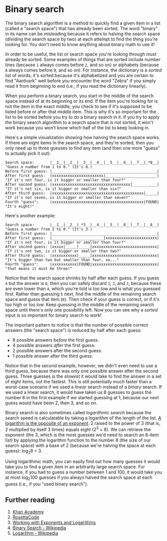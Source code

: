 # Binary search

The binary search algorithm is a method to quickly find a given item in a list (called a "search space") that has already been sorted. The word "binary" in its name can be misleading because it refers to halving the search space (dividing the search space by two) at each attempt to find the thing you're looking for. You don't need to know anything about binary math to use it!

In order to be useful, the list or search space you're looking through must already be sorted. Some examples of things that are sorted include number lines (because `1` always comes before `2`, and so on) or alphabets (because `A` always comes before `B`, and so on). For instance, the dictionary is a *sorted* list of words; it's sorted because it's alphabetized and you are certain to find "Aardvark" well before you encounter the word "Zebra" if you simply read it from beginning to end (i.e., if you read the dictionary linearly).

When you perform a binary search, you start in the middle of the search space instead of at its beginning or its end. If the item you're looking for is not the item in the exact middle, you check to see if it's supposed to be listed before or after that middle item. This is why it's so important for the list to be sorted before you try to do a binary search in it. If you try to apply the binary search algorithm to a search space that is not sorted, it won't work because you won't know which half of the list to keep looking in.

Here's a simple visualization showing how halving the search space works. If there are eight items in the search space, and they're sorted, then you only need up to three guesses to find any item (and then one more "guess" to actually pick it out):

```
Search space:       |__1__|__2__|__3__|__4__|__5__|__6__|__7__|_*8__| "Guess a number from 1 to 8." (It's 8.)
Before first guess: |_______________________________________________|
After first guess:  |xxxxxxxxxxxxxxxxxxxxxxx|_______________________| "If it's not four, is it bigger or smaller than four?"
After second guess: |xxxxxxxxxxxxxxxxxxxxxxxxxxxxxxxxxxx|___________| "If it's not six, is it bigger or smaller than six?"
After third guess:  |xxxxxxxxxxxxxxxxxxxxxxxxxxxxxxxxxxxxxxxxx|_____| "If it's not seven, is it bigger or smaller than seven?"
Fourth "guess":     |xxxxxxxxxxxxxxxxxxxxxxxxxxxxxxxxxxxxxxxxx|FOUND| "It's eight!"
```

Here's another example:

```
Search space:       |__1__|__2__|_*3__|__4__|__5__|__6__|__7__|__8__| "Guess a number from 1 to 8." (It's 3.)
Before first guess: |_______________________________________________|
After first guess:  |_______________________|xxxxxxxxxxxxxxxxxxxxxxx| "If it's not four, is it bigger or smaller than four?"
After second guess: |xxxxx|_____|_____|xxxxxxxxxxxxxxxxxxxxxxxxxxxxx| "If it's not two, is it bigger or smaller than two?"
After third guess:  |xxxxxxxxxxx|_____|xxxxxxxxxxxxxxxxxxxxxxxxxxxxx| "It's bigger than two but smaller than four, so..."
Fourth "guess":     |xxxxxxxxxxx|FOUND|xxxxxxxxxxxxxxxxxxxxxxxxxxxxx| "that means it must be three!"
```

Notice that the search space shrinks by half after each guess. If you guess `4` but the answer is `8`, then you can safely discard `1`, `2`, and `3`, because these are even lower than `4`, which you're told is too low and is what you guessed first. Rather than guessing `5` next, find the middle of the remaining search space and guess that item (`6`). Then check if your guess is correct, or if it's too high or too low. Keep guessing in the middle of the remaining search space until there's only one possibility left. Now you can see why a *sorted* input is so important for binary search to work!

The important pattern to notice is that the number of possible correct answers (the "search space") is reduced by half after each guess:

* 8 possible answers *before* the first guess.
* 4 possible answers *after* the first guess.
* 2 possible answers after the second guess.
* 1 possible answer after the third guess.

Notice that in the second example, however, we didn't even need to use a third guess, because there was only one possible answer after the second guess. Three guesses is the *slowest* it would take to find the answer in a set of eight items, not the fastest. This is still potentially much faster than a worst-case scenario if we used a *linear* search instead of a *binary* search. If we used a linear search, it would have taken us 8 guesses to guess the number 8 in the first example if we started guessing at 1, because our next guess would have been 2, then 3, and so on.

Binary search is also sometimes called *logarithmic search* because the search speed is calculatable by taking a logarithm of the length of the list. [A logarithm is the opposite of an exponent](https://www.khanacademy.org/math/algebra-home/alg-exp-and-log/alg-graphs-of-logarithmic-functions/v/comparing-exponential-logarithmic-functions). 2 raised to the power of 3 (that is, 2 multiplied by itself 3 times) equals eight (2<sup>3</sup> = 8). We can retrieve the exponent (the 3, which is the most guesses we'd need to search an 8-item list) by applying the logarithm function to the number 8 (the size of our search space) with a base of 2 (because we're halving the space at each guess): log<sub>2</sub>8 = 3.

Using logarithmic math, you can easily find out how many guesses it would take you to find a given item in an arbitrarily large search space. For instance, if you had to guess a number between 1 and 100, it would take you at most log<sub>2</sub>100 guesses if you always halved the search space at each guess (i.e., if you "used binary search").

## Further reading

1. [Khan Academy](https://www.khanacademy.org/computing/computer-science/algorithms/binary-search/a/binary-search)
1. [RosettaCode](http://rosettacode.org/wiki/Binary_search)
1. [Working with Exponents and Logarithms](https://www.mathsisfun.com/algebra/exponents-logarithms.html)
1. [Binary Search - Wikipedia](https://en.wikipedia.org/wiki/Binary_search_algorithm)
1. [Logarithm - Wikipedia](https://en.wikipedia.org/wiki/Logarithm)
